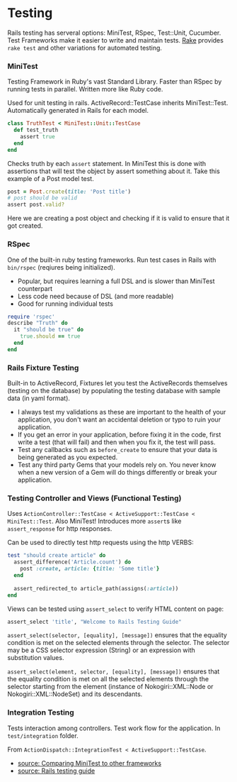 # Testing
Rails testing has serveral options: MiniTest, RSpec, Test::Unit, Cucumber. Test Frameworks make it easier to write and maintain tests. [Rake](Rake.md) provides `rake test` and other variations for automated testing.

### MiniTest
Testing Framework in Ruby's vast Standard Library. Faster than RSpec by running tests in parallel. Written more like Ruby code.

Used for unit testing in rails. ActiveRecord::TestCase inherits MiniTest::Test. Automatically generated in Rails for each model.
```ruby
class TruthTest < MiniTest::Unit::TestCase
  def test_truth
    assert true
  end
end
```
Checks truth by each `assert` statement. 
In MiniTest this is done with assertions that will test the object by assert something about it. Take this example of a Post model test.
```ruby
post = Post.create(title: 'Post title')
# post should be valid
assert post.valid?
```
Here we are creating a post object and checking if it is valid to ensure that it got created.

### RSpec
One of the built-in ruby testing frameworks. Run test cases in Rails with `bin/rspec` (reqiures being initialized). 
- Popular, but requires learning a full DSL and is slower than MiniTest counterpart
- Less code need because of DSL (and more readable)
- Good for running individual tests
```ruby
require 'rspec'
describe "Truth" do
  it "should be true" do
    true.should == true
  end
end
```

### Rails Fixture Testing
Built-in to ActiveRecord, Fixtures let you test the ActiveRecords themselves (testing on the database) by populating the testing database with sample data (in yaml format). 

- I always test my validations as these are important to the health of your application, you don't want an accidental deletion or typo to ruin your application.
- If you get an error in your application, before fixing it in the code, first write a test (that will fail) and then when you fix it, the test will pass.
- Test any callbacks such as `before_create` to ensure that your data is being generated as you expected.
- Test any third party Gems that your models rely on. You never know when a new version of a Gem will do things differently or break your application.

### Testing Controller and Views (Functional Testing)
Uses `ActionController::TestCase < ActiveSupport::TestCase < MiniTest::Test`. Also MiniTest! Introduces more `assert`s like `assert_response` for http responses.

Can be used to directly test http requests using the http VERBS:
```ruby
test "should create article" do
  assert_difference('Article.count') do
    post :create, article: {title: 'Some title'}
  end
 
  assert_redirected_to article_path(assigns(:article))
end
```

Views can be tested using `assert_select` to verify HTML content on page:
```ruby 
assert_select 'title', "Welcome to Rails Testing Guide"
```
`assert_select(selector, [equality], [message])` ensures that the equality condition is met on the selected elements through the selector. The selector may be a CSS selector expression (String) or an expression with substitution values.

`assert_select(element, selector, [equality], [message])` ensures that the equality condition is met on all the selected elements through the selector starting from the element (instance of Nokogiri::XML::Node or Nokogiri::XML::NodeSet) and its descendants.

### Integration Testing
Tests interaction among controllers. Test work flow for the application. In `test/integration` folder. 

From `ActionDispatch::IntegrationTest < ActiveSupport::TestCase`.

- [source: Comparing MiniTest to other frameworks](https://speakerdeck.com/ahawkins/bow-before-minitest)
- [source: Rails testing guide](http://guides.rubyonrails.org/testing.html)
